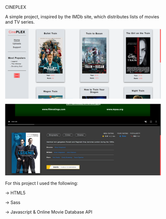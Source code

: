 CINEPLEX

A simple project, inspired by the IMDb site, which distributes lists of movies and TV series.

![Main Page](./readme%20img/main.PNG)

![A secondary page for the movie Legend](./readme%20img/page.PNG)

For this project I used the following:

→ HTML5

→ Sass

→ Javascript & Online Movie Database API
